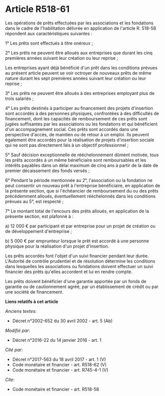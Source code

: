 # Article R518-61

Les opérations de prêts effectuées par les associations et les fondations dans le cadre de l'habilitation délivrée en
application de l'article R. 518-58 répondent aux caractéristiques suivantes : 

1° Les prêts sont effectués à titre onéreux ; 

2° Les prêts ne peuvent être alloués aux entreprises que durant les cinq premières années suivant leur création ou leur
reprise ; 

Les entreprises ayant déjà bénéficié d'un prêt dans les conditions prévues au présent article peuvent se voir octroyer de
nouveaux prêts de même nature durant les sept premières années suivant leur création ou leur reprise ; 

3° Les prêts ne peuvent être alloués à des entreprises employant plus de trois salariés ; 

4° Les prêts destinés à participer au financement des projets d'insertion sont accordés à des personnes physiques,
confrontées à des difficultés de financement, dont les capacités de remboursement de ces prêts sont jugées suffisantes par
les associations ou les fondations et qui bénéficient d'un accompagnement social. Ces prêts sont accordés dans une
perspective d'accès, de maintien ou de retour à un emploi. Ils peuvent également être accordés pour la réalisation de projets
d'insertion sociale qui ne sont pas directement liés à un objectif professionnel ; 

5° Sauf décision exceptionnelle de rééchelonnement dûment motivée, tous les prêts accordés à un même bénéficiaire sont
remboursables et les intérêts payables dans un délai maximum de cinq ans à partir de la date de premier décaissement des
fonds versés ; 

6° Pendant la période mentionnée au 2°, l'association ou la fondation ne peut consentir un nouveau prêt à l'entreprise
bénéficiaire, en application de la présente section, que si l'échéancier de remboursement du ou des prêts précédemment
alloués, éventuellement rééchelonnés dans les conditions prévues au 5°, est respecté ; 

7° Le montant total de l'encours des prêts alloués, en application de la présente section, est plafonné à : 

a) 12 000 € par participant et par entreprise pour un projet de création ou de développement d'entreprise ; 

b) 5 000 € par emprunteur lorsque le prêt est accordé à une personne physique pour la réalisation d'un projet d'insertion. 

Les prêts accordés font l'objet d'un suivi financier pendant leur durée. L'Autorité de contrôle prudentiel et de résolution
détermine les conditions dans lesquelles les associations ou fondations doivent effectuer un suivi financier des prêts
qu'elles accordent et lui en rendre compte. 

Les prêts doivent bénéficier d'une garantie apportée par un fonds de garantie ou de cautionnement agréé, par un établissement
de crédit ou par une société de financement.

**Liens relatifs à cet article**

_Anciens textes_:

  - Décret n°2002-652 du 30 avril 2002 - art. 5 (Ab)

_Modifié par_:

  - Décret n°2016-22 du 14 janvier 2016 - art. 1

_Cité par_:

  - Décret n°2017-563 du 18 avril 2017 - art. 1 (V)
  - Code monétaire et financier - art. R518-62 (V)
  - Code monétaire et financier - art. R745-4-1 (V)

_Cite_:

  - Code monétaire et financier - art. R518-58
